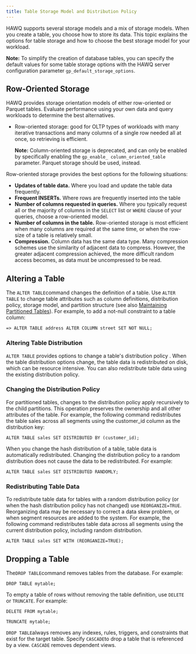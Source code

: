 ```yaml
---
title: Table Storage Model and Distribution Policy
---
```


HAWQ supports several storage models and a mix of storage models. When you create a table, you choose how to store its data. This topic explains the options for table storage and how to choose the best storage model for your workload.

**Note:** To simplify the creation of database tables, you can specify the default values for some table storage options with the HAWQ server configuration parameter `gp_default_storage_options`.

## Row-Oriented Storage <a id="topic39"></a>

HAWQ provides storage orientation models of either row-oriented or Parquet tables. Evaluate performance using your own data and query workloads to determine the best alternatives.

-   Row-oriented storage: good for OLTP types of workloads with many iterative transactions and many columns of a single row needed all at once, so retrieving is efficient.

    **Note:** Column-oriented storage is deprecated, and can only be enabled by specifically enabling the `gp_enable_ column_oriented_table` parameter. Parquet storage should be used, instead.

Row-oriented storage provides the best options for the following situations:

-   **Updates of table data.** Where you load and update the table data frequently.
-   **Frequent INSERTs.** Where rows are frequently inserted into the table
-   **Number of columns requested in queries.** Where you typically request all or the majority of columns in the `SELECT` list or `WHERE` clause of your queries, choose a row-oriented model. 
-   **Number of columns in the table.** Row-oriented storage is most efficient when many columns are required at the same time, or when the row-size of a table is relatively small. 
-   **Compression.** Column data has the same data type. Many compression schemes use the similarity of adjacent data to compress. However, the greater adjacent compression achieved, the more difficult random access becomes, as data must be uncompressed to be read.

## Altering a Table <a id="topic55"></a>

The `ALTER TABLE`command changes the definition of a table. Use `ALTER TABLE` to change table attributes such as column definitions, distribution policy, storage model, and partition structure \(see also [Maintaining Partitioned Tables](ddl-partition.html)\). For example, to add a not-null constraint to a table column:

```
=> ALTER TABLE address ALTER COLUMN street SET NOT NULL;
```

### Altering Table Distribution <a id="topic56"></a>

`ALTER TABLE` provides options to change a table's distribution policy . When the table distribution options change, the table data is redistributed on disk, which can be resource intensive. You can also redistribute table data using the existing distribution policy.

### Changing the Distribution Policy <a id="topic57"></a>

For partitioned tables, changes to the distribution policy apply recursively to the child partitions. This operation preserves the ownership and all other attributes of the table. For example, the following command redistributes the table sales across all segments using the customer\_id column as the distribution key:

```
ALTER TABLE sales SET DISTRIBUTED BY (customer_id);
```

When you change the hash distribution of a table, table data is automatically redistributed. Changing the distribution policy to a random distribution does not cause the data to be redistributed. For example:

```
ALTER TABLE sales SET DISTRIBUTED RANDOMLY;
```

### Redistributing Table Data <a id="topic58"></a>

To redistribute table data for tables with a random distribution policy \(or when the hash distribution policy has not changed\) use `REORGANIZE=TRUE`. Reorganizing data may be necessary to correct a data skew problem, or when segment resources are added to the system. For example, the following command redistributes table data across all segments using the current distribution policy, including random distribution.

```
ALTER TABLE sales SET WITH (REORGANIZE=TRUE);
```

## Dropping a Table <a id="topic62"></a>

The`DROP TABLE`command removes tables from the database. For example:

```
DROP TABLE mytable;
```

To empty a table of rows without removing the table definition, use `DELETE` or `TRUNCATE`. For example:

```
DELETE FROM mytable;

TRUNCATE mytable;
```

`DROP TABLE`always removes any indexes, rules, triggers, and constraints that exist for the target table. Specify `CASCADE`to drop a table that is referenced by a view. `CASCADE` removes dependent views.
